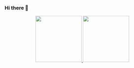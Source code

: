 ### Hi there 👋

<p align = 'center'>
<a href="https://github-readme-stats.vercel.app/api?username=davidovich-dn&show_icons=true&count_private=true">
<img height=150 src="https://github-readme-stats.vercel.app/api?username=davidovich-dn&show_icons=true&count_private=true&theme=dark"/>
</a>
<a href="https://github.com/davidovich-dn/github-readme-stats">
<img height=150 src="https://github-readme-stats.vercel.app/api/top-langs/?username=davidovich-dn&layout=compact&theme=dark"/>
</a>
</p>
<p align = 'center'>
<a href="https://www.codewars.com/users/davidovich-dn/badges/large"></a>
</p>

<!--
**davidovich-dn/davidovich-dn** is a ✨ _special_ ✨ repository because its `README.md` (this file) appears on your GitHub profile.

Here are some ideas to get you started:

- 🔭 I’m currently working on ...
- 🌱 I’m currently learning ...
- 👯 I’m looking to collaborate on ...
- 🤔 I’m looking for help with ...
- 💬 Ask me about ...
- 📫 How to reach me: ...
- 😄 Pronouns: ...
- ⚡ Fun fact: ...
-->
